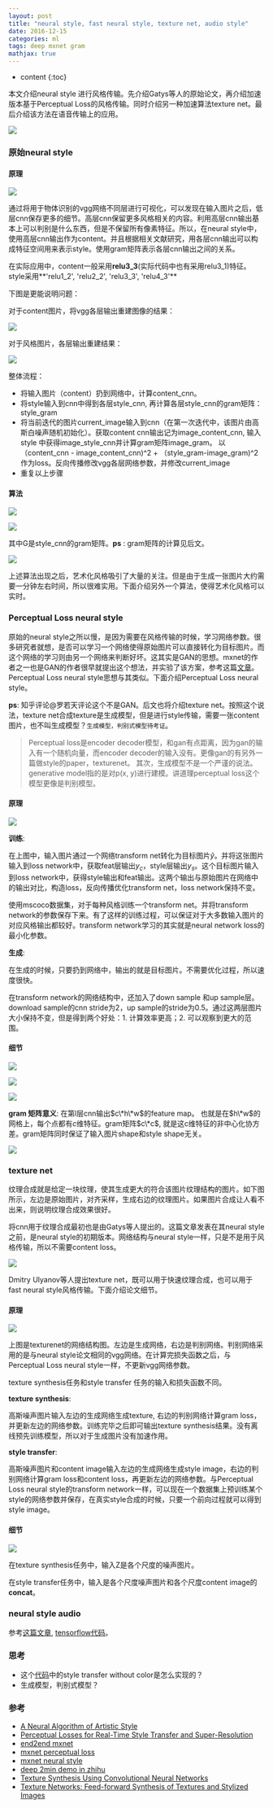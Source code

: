 ```yaml
---
layout: post
title: "neural style, fast neural style, texture net, audio style"
date: 2016-12-15
categories: ml
tags: deep mxnet gram
mathjax: true
---
```

* content
{:toc}

本文介绍neural style 进行风格传输。先介绍Gatys等人的原始论文，再介绍加速版本基于Perceptual Loss的风格传输。同时介绍另一种加速算法texture net。最后介绍该方法在语音传输上的应用。

![](http://vsooda.github.io/assets/neural_style/result.png)



### 原始neural style

#### 原理

![](http://vsooda.github.io/assets/neural_style/neural_style.png)

通过将用于物体识别的vgg网络不同层进行可视化，可以发现在输入图片之后，低层cnn保存更多的细节。高层cnn保留更多风格相关的内容。利用高层cnn输出基本上可以判别是什么东西，但是不保留所有像素特征。所以，在neural style中，使用高层cnn输出作为content。并且根据相关文献研究，用各层cnn输出可以构成特征空间用来表示style。使用gram矩阵表示各层cnn输出之间的关系。

在实际应用中，content一般采用**relu3\_3**(实际代码中也有采用relu3\_1)特征。style采用**'relu1\_2', 'relu2\_2', 'relu3\_3', 'relu4\_3'**

下图是更能说明问题：

对于content图片，将vgg各层输出重建图像的结果：

![](http://vsooda.github.io/assets/neural_style/content_in_cnn.png)


对于风格图片，各层输出重建结果：

![](http://vsooda.github.io/assets/neural_style/style_in_cnn.png)

整体流程：

* 将输入图片（content）扔到网络中，计算content_cnn。
* 将style输入到cnn中得到各层style_cnn, 再计算各层style_cnn的gram矩阵：style_gram
* 将当前迭代的图片current_image输入到cnn（在第一次迭代中，该图片由高斯白噪声随机初始化）。获取content cnn输出记为image_content_cnn, 输入style 中获得image_style_cnn并计算gram矩阵image_gram。 以（content_cnn - image_content_cnn)^2 + （style_gram-image_gram)^2作为loss。反向传播修改vgg各层网络参数，并修改current_image
* 重复以上步骤

#### 算法

![](http://vsooda.github.io/assets/neural_style/content_loss.png)


![](http://vsooda.github.io/assets/neural_style/style_loss.png)

其中G是style_cnn的gram矩阵。**ps** : gram矩阵的计算见后文。


![](http://vsooda.github.io/assets/neural_style/neural_style_loss.png)

上述算法出现之后，艺术化风格吸引了大量的关注。但是由于生成一张图片大约需要一分钟左右时间，所以很难实用。下面介绍另外一个算法，使得艺术化风格可以实时。

###  Perceptual Loss neural style

原始的neural style之所以慢，是因为需要在风格传输的时候，学习网络参数。很多研究者就想，是否可以学习一个网络使得原始图片可以直接转化为目标图片。而这个网络的学习则由另一个网络来判断好坏。这其实是GAN的思想。mxnet的作者之一也是GAN的作者很早就提出这个想法，并实验了该方案，参考这篇[文章](http://dmlc.ml/mxnet/2016/06/20/end-to-end-neural-style.html)。Perceptual Loss neural style思想与其类似。下面介绍Perceptual Loss neural style。

**ps**: 知乎评论@罗若天评论这个不是GAN。后文也将介绍texture net。按照这个说法，texture net合成texture是生成模型，但是进行style传输，需要一张content图片，也不叫生成模型？`生成模型，判别式模型待考证`。

> Perceptual loss是encoder decoder模型，和gan有点距离，因为gan的输入有一个随机向量，而encoder decoder的输入没有。更像gan的有另外一篇做style的paper，texturenet。
> 其次，生成模型不是一个严谨的说法。generative model指的是对p(x, y)进行建模。讲道理perceptual loss这个模型更像是判别模型。

#### 原理

![](http://vsooda.github.io/assets/neural_style/perceptual_loss_neural_style.png)

**训练**:

在上图中，输入图片通过一个网络transform net转化为目标图片$\hat{y}$。并将这张图片输入到loss network中，获取feat层输出$y_c$，style层输出$y_s$。这个目标图片输入到loss network中，获得style输出和feat输出。这两个输出与原始图片在网络中的输出对比，构造loss，反向传播优化transform net，loss network保持不变。

使用mscoco数据集，对于每种风格训练一个transform net。并将transform network的参数保存下来。有了这样的训练过程，可以保证对于大多数输入图片的对应风格输出都较好。transform network学习的其实就是neural network loss的最小化参数。

**生成**:

在生成的时候，只要扔到网络中，输出的就是目标图片。不需要优化过程，所以速度很快。

在transform network的网络结构中，还加入了down sample 和up sample层。download sample的cnn stride为2，up sample的stride为0.5。通过这两层图片大小保持不变，但是得到两个好处：1. 计算效率更高；2. 可以观察到更大的范围。

#### 细节

![](http://vsooda.github.io/assets/neural_style/feat_loss.png)

![](http://vsooda.github.io/assets/neural_style/gram.png)

![](http://vsooda.github.io/assets/neural_style/perceptual_style_loss.png)

**gram 矩阵意义**: 在第l层cnn输出$c\*h\*w$的feature map。 也就是在$h\*w$的网格上，每个点都有$c$维特征。gram矩阵$c\*c$,  就是这c维特征的非中心化协方差。gram矩阵同时保证了输入图片shape和style shape无关。

![](http://vsooda.github.io/assets/neural_style/style_transfer.png)


### texture net

纹理合成就是给定一块纹理，使其生成更大的符合该图片纹理结构的图片。如下图所示，左边是原始图片，对齐采样，生成右边的纹理图片。如果图片合成让人看不出来，则说明纹理合成效果很好。

将cnn用于纹理合成最初也是由Gatys等人提出的。这篇文章发表在其neural style之前，是neural style的初期版本。网络结构与neural style一样，只是不是用于风格传输，所以不需要content loss。

![](http://vsooda.github.io/assets/neural_style/texture_synthesis.png)



Dmitry Ulyanov等人提出texture net，既可以用于快速纹理合成，也可以用于fast neural style风格传输。下面介绍论文细节。

#### 原理

![](http://vsooda.github.io/assets/neural_style/texturenet.png)



上图是texturenet的网络结构图。左边是生成网络，右边是判别网络。判别网络采用的是与neural style论文相同的vgg网络。在计算完损失函数之后，与Perceptual Loss neural style一样，不更新vgg网络参数。

texture synthesis任务和style transfer 任务的输入和损失函数不同。

**texture synthesis**:

高斯噪声图片输入左边的生成网络生成texture, 右边的判别网络计算gram loss，并更新左边的网络参数。训练完毕之后即可输出texture synthesis结果。没有离线预先训练模型，所以对于生成图片没有加速作用。

**style transfer**:

高斯噪声图片和content image输入左边的生成网络生成style image，右边的判别网络计算gram loss和content loss，再更新左边的网络参数。与Perceptual Loss neural style的transform network一样，可以现在一个数据集上预训练某个style的网络参数并保存，在真实style合成的时候，只要一个前向过程就可以得到style image。



#### 细节

![](http://vsooda.github.io/assets/neural_style/texturenet_detail.png)

在texture synthesis任务中，输入Z是各个尺度的噪声图片。

在style transfer任务中，输入是各个尺度噪声图片和各个尺度content image的**concat**。


### neural style audio

参考[这篇文章](http://dmitryulyanov.github.io/audio-texture-synthesis-and-style-transfer/), [tensorflow代码](https://github.com/DmitryUlyanov/neural-style-audio-tf)。

### 思考

* 这个[代码](https://github.com/jcjohnson/neural-style)中的style transfer without color是怎么实现的？
* 生成模型，判别式模型？


### 参考

* [A Neural Algorithm of Artistic Style](http://arxiv.org/abs/1508.06576)
* [Perceptual Losses for Real-Time Style Transfer and Super-Resolution](https://arxiv.org/abs/1603.08155)
* [end2end mxnet](http://dmlc.ml/mxnet/2016/06/20/end-to-end-neural-style.html)
* [mxnet perceptual loss](https://github.com/zhaw/neural_style)
* [mxnet neural style](https://github.com/dmlc/mxnet/tree/master/example/neural-style)
* [deep 2min demo in zhihu](https://zhuanlan.zhihu.com/p/24205969?refer=gomxnet)
* [Texture Synthesis Using Convolutional Neural Networks](https://arxiv.org/abs/1505.07376)
* [Texture Networks: Feed-forward Synthesis of Textures and Stylized Images](http://arxiv.org/abs/1603.03417)
